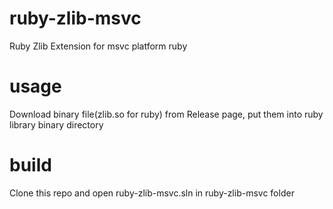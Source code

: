 # ruby-zlib-msvc
Ruby Zlib Extension for msvc platform ruby

# usage
Download binary file(zlib.so for ruby) from Release page, put them into ruby library binary directory

# build
Clone this repo and open ruby-zlib-msvc.sln in ruby-zlib-msvc folder
